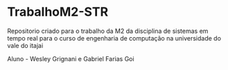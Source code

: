 # TrabalhoM2-STR
Repositorio criado para o trabalho da M2 da disciplina de sistemas em tempo real
para o curso de engenharia de computação na universidade do vale do itajai

Aluno - Wesley Grignani e Gabriel Farias Goi




